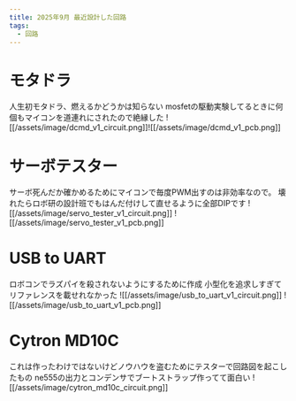```yaml
---
title: 2025年9月 最近設計した回路
tags:
  - 回路
---
```

# モタドラ
人生初モタドラ、燃えるかどうかは知らない
mosfetの駆動実験してるときに何個もマイコンを道連れにされたので絶縁した
![[/assets/image/dcmd_v1_circuit.png]]![[/assets/image/dcmd_v1_pcb.png]]

# サーボテスター
サーボ死んだか確かめるためにマイコンで毎度PWM出すのは非効率なので。
壊れたらロボ研の設計班でもはんだ付けして直せるように全部DIPです
![[/assets/image/servo_tester_v1_circuit.png]]
![[/assets/image/servo_tester_v1_pcb.png]]
# USB to UART
ロボコンでラズパイを殺されないようにするために作成
小型化を追求しすぎてリファレンスを載せれなかった
![[/assets/image/usb_to_uart_v1_circuit.png]]
![[/assets/image/usb_to_uart_v1_pcb.png]]
# Cytron MD10C
これは作ったわけではないけどノウハウを盗むためにテスターで回路図を起こしたもの
ne555の出力とコンデンサでブートストラップ作ってて面白い
![[/assets/image/cytron_md10c_circuit.png]]